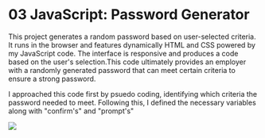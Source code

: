 # 03 JavaScript: Password Generator

This project generates a random password based on user-selected criteria. It runs in the browser and features dynamically HTML and CSS powered by my JavaScript code. The interface is responsive and produces a code based on the user's selection.This code ultimately provides an employer with a randomly generated password that can  meet certain criteria to ensure a strong password.

I approached this code first by psuedo coding, identifying which criteria the password needed to meet. Following this, I defined the necessary variables along with "confirm's" and "prompt's"

![](images/Screenshot%202020-06-08%20at%2920.21.02.png)